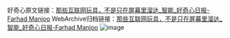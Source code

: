 好奇心原文链接：[那些互联网玩具，不是只在屏幕里溜达_智能_好奇心日报-Farhad Manjoo](https://www.qdaily.com/articles/3945.html)
WebArchive归档链接：[那些互联网玩具，不是只在屏幕里溜达_智能_好奇心日报-Farhad Manjoo](http://web.archive.org/web/20190623153319/https://www.qdaily.com/articles/3945.html)
![image](http://ww3.sinaimg.cn/large/007d5XDpgy1g3vdm1zzr0j30u052ikjl)